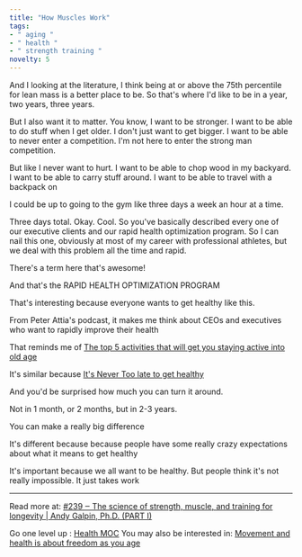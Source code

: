 ```yaml
---
title: "How Muscles Work"
tags:
- " aging "
- " health "
- " strength training " 
novelty: 5
---
```


And I looking at the literature, I think being at or above the 75th percentile for lean mass is a better place to be. So that's where I'd like to be in a year, two years, three years. 

But I also want it to matter. You know, I want to be stronger. I want to be able to do stuff when I get older. I don't just want to get bigger. I want to be able to never enter a competition. I'm not here to enter the strong man competition. 

But like I never want to hurt. I want to be able to chop wood in my backyard. I want to be able to carry stuff around. I want to be able to travel with a backpack on

I could be up to going to the gym like three days a week an hour at a time. 

Three days total. Okay. Cool. So you've basically described every one of our executive clients and our rapid health optimization program. So I can nail this one, obviously at most of my career with professional athletes, but we deal with this problem all the time and rapid.

There's a term here that's awesome!

And that's the RAPID HEALTH OPTIMIZATION PROGRAM

That's interesting because everyone wants to get healthy like this.

From Peter Attia's podcast, it makes me think about CEOs and executives who want to rapidly improve their health

That reminds me of [The top 5 activities that will get you staying active into old age](Notes/The%20top%205%20activities%20that%20will%20get%20you%20staying%20active%20into%20old%20age.md)

It's similar because [It's Never Too late to get healthy](Notes/It's%20Never%20Too%20late%20to%20get%20healthy.md)

And you'd be surprised how much you can turn it around.

Not in 1 month, or 2 months, but in 2-3 years.

You can make a really big difference

It's different because because people have some really crazy expectations about what it means to get healthy

It's important because we all want to be healthy. But people think it's not really impossible. It just takes work

----

Read more at: [#239 ‒ The science of strength, muscle, and training for longevity | Andy Galpin, Ph.D. (PART I)](https://share.snipd.com/episode/598410e6-5f88-49a4-89b5-92c185047910)

Go one level up : [Health MOC](Maps/Health%20MOC.md)
You may also be interested in: [Movement and health is about freedom as you age](Notes/Movement%20and%20health%20is%20about%20freedom%20as%20you%20age.md)